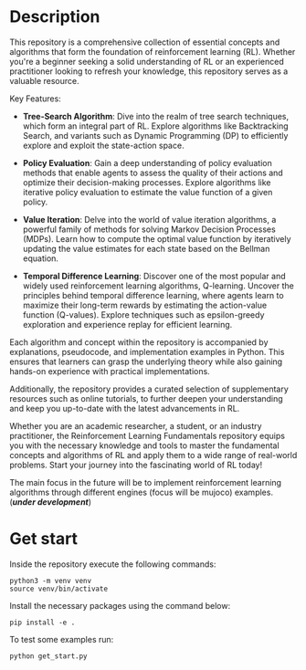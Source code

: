 # Description
This repository is a comprehensive collection of essential concepts and algorithms that form the foundation of reinforcement learning (RL). Whether you're a beginner seeking a solid understanding of RL or an experienced practitioner looking to refresh your knowledge, this repository serves as a valuable resource.

Key Features:

- **Tree-Search Algorithm**: Dive into the realm of tree search techniques, which form an integral part of RL. Explore algorithms like Backtracking Search, and variants such as Dynamic Programming (DP) to efficiently explore and exploit the state-action space.

- **Policy Evaluation**: Gain a deep understanding of policy evaluation methods that enable agents to assess the quality of their actions and optimize their decision-making processes. Explore algorithms like iterative policy evaluation to estimate the value function of a given policy.

- **Value Iteration**: Delve into the world of value iteration algorithms, a powerful family of methods for solving Markov Decision Processes (MDPs). Learn how to compute the optimal value function by iteratively updating the value estimates for each state based on the Bellman equation.

- **Temporal Difference Learning**: Discover one of the most popular and widely used reinforcement learning algorithms, Q-learning. Uncover the principles behind temporal difference learning, where agents learn to maximize their long-term rewards by estimating the action-value function (Q-values). Explore techniques such as epsilon-greedy exploration and experience replay for efficient learning.

Each algorithm and concept within the repository is accompanied by explanations, pseudocode, and implementation examples in Python. This ensures that learners can grasp the underlying theory while also gaining hands-on experience with practical implementations.

Additionally, the repository provides a curated selection of supplementary resources such as online tutorials, to further deepen your understanding and keep you up-to-date with the latest advancements in RL.

Whether you are an academic researcher, a student, or an industry practitioner, the Reinforcement Learning Fundamentals repository equips you with the necessary knowledge and tools to master the fundamental concepts and algorithms of RL and apply them to a wide range of real-world problems. Start your journey into the fascinating world of RL today!

The main focus in the future will be to implement reinforcement learning algorithms through different engines (focus will be mujoco) examples. (***under development***) 

# Get start
Inside the repository execute the following commands:
```
python3 -m venv venv
source venv/bin/activate
```

Install the necessary packages using the command below:

```
pip install -e .
```

To test some examples run:
```
python get_start.py
```
